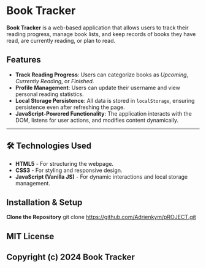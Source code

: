 # Book Tracker

**Book Tracker** is a web-based application that allows users to track their reading progress, manage book lists, and keep records of books they have read, are currently reading, or plan to read. 

## Features
- **Track Reading Progress**: Users can categorize books as *Upcoming*, *Currently Reading*, or *Finished*.
- **Profile Management**: Users can update their username and view personal reading statistics.
- **Local Storage Persistence**: All data is stored in `localStorage`, ensuring persistence even after refreshing the page.
- **JavaScript-Powered Functionality**: The application interacts with the DOM, listens for user actions, and modifies content dynamically.

---

## 🛠️ Technologies Used
- **HTML5** - For structuring the webpage.
- **CSS3** - For styling and responsive design.
- **JavaScript (Vanilla JS)** - For dynamic interactions and local storage management.

## Installation & Setup
 **Clone the Repository**
   git clone https://github.com/Adrienkym/pROJECT.git


 ## MIT License

## Copyright (c) 2024 Book Tracker


